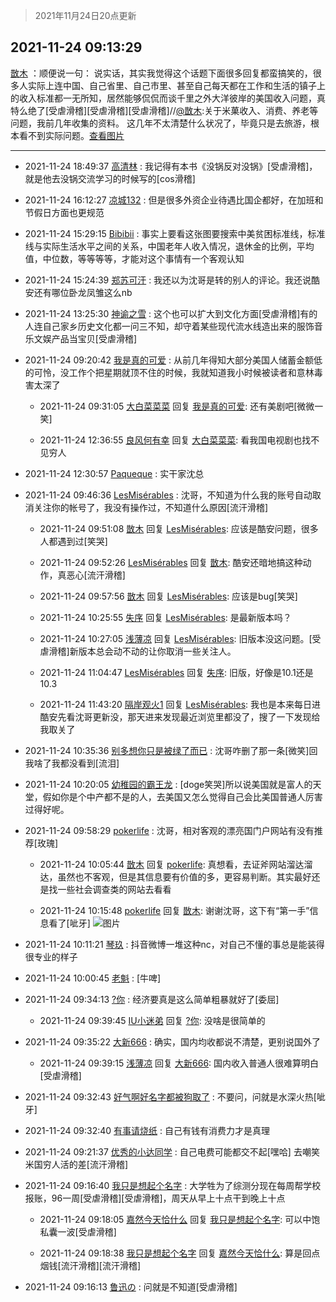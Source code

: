 > 2021年11月24日20点更新
<link rel="stylesheet" href="https://cdn.jsdelivr.net/gh/taotie6/sampleJSON@main/css/photo_show.css">
<meta name="referrer" content="no-referrer" />


 ## 2021-11-24 09:13:29 

 [㪚木](https://www.coolapk.com/feed/31674289?shareKey=OWFkOTUxODMxZWY2NjE5ZDk4NGE~) ：顺便说一句：
说实话，其实我觉得这个话题下面很多回复都蛮搞笑的，很多人实际上连中国、自己省里、自己市里、甚至自己每天都在工作和生活的镇子上的收入标准都一无所知，居然能够侃侃而谈千里之外大洋彼岸的美国收入问题<!--break-->，真特么绝了[受虐滑稽][受虐滑稽][受虐滑稽]//<a class="feed-link-uname" href="/u/㪚木">@㪚木</a>:关于米菓收入、消费、养老等问题，我前几年收集的资料。
这几年不太清楚什么状况了，毕竟只是去旅游，根本看不到实际问题。<a class="feed-forward-pic" href="http://image.coolapk.com/feed/2021/1124/08/1081091_5f913ffe_5023_4864_897@870x9525.jpeg">查看图片</a> 

<div class="album">
</div>

 ------- 

- 2021-11-24 18:49:37 [高清林](uid=8114305) : 我记得有本书《没锅反对没锅》[受虐滑稽]，就是他去没锅交流学习的时候写的[cos滑稽] 

- 2021-11-24 16:12:27 [凉城132](uid=3231915) : 但是很多外资企业待遇比国企都好，在加班和节假日方面也更规范 

- 2021-11-24 15:29:15 [Bibibii](uid=689320) : 事实上要看这张图要搜索中美贫困标准线，标准线与实际生活水平之间的关系，中国老年人收入情况，退休金的比例，平均值，中位数，等等等等，才能对这个事情有一个客观认知 

- 2021-11-24 15:24:39 [郑苏可汗](uid=678781) : 我还以为沈哥是转的别人的评论。我还说酷安还有哪位卧龙凤雏这么nb 

- 2021-11-24 13:25:30 [神谕之雪](uid=447843) : 这个也可以扩大到文化方面[受虐滑稽]有的人连自己家乡历史文化都一问三不知，却守着某些现代流水线造出来的服饰音乐文娱产品当宝贝[受虐滑稽] 

- 2021-11-24 09:20:42 [我是真的可爱](uid=731138) : 从前几年得知大部分美国人储蓄金额低的可怜，没工作个把星期就顶不住的时候，我就知道我小时候被读者和意林毒害太深了 

    - 2021-11-24 09:31:05 [大白菜菜菜](uid=2081020) 回复 [我是真的可爱](uid=731138): 还有美剧吧[微微一笑] 

    - 2021-11-24 12:36:55 [良风何有幸](uid=1970048) 回复 [大白菜菜菜](uid=2081020): 看我国电视剧也找不见穷人 

- 2021-11-24 12:30:57 [Paqueque](uid=685582) : 实干家沈总 

- 2021-11-24 09:46:36 [LesMisérables](uid=860608) : 沈哥，不知道为什么我的账号自动取消关注你的帐号了，我没有操作过，不知道什么原因[流汗滑稽] 

    - 2021-11-24 09:51:08 [㪚木](uid=1081091) 回复 [LesMisérables](uid=860608): 应该是酷安问题，很多人都遇到过[笑哭] 

    - 2021-11-24 09:52:26 [LesMisérables](uid=860608) 回复 [㪚木](uid=1081091): 酷安还暗地搞这种动作，真恶心[流汗滑稽] 

    - 2021-11-24 09:57:56 [㪚木](uid=1081091) 回复 [LesMisérables](uid=860608): 应该是bug[笑哭] 

    - 2021-11-24 10:25:55 [失序](uid=1009107) 回复 [LesMisérables](uid=860608): 是最新版本吗？ 

    - 2021-11-24 10:27:05 [浅薄凉](uid=1630624) 回复 [LesMisérables](uid=860608): 旧版本没这问题。[受虐滑稽]新版本总会动不动的让你取消一些关注人。 

    - 2021-11-24 11:04:47 [LesMisérables](uid=860608) 回复 [失序](uid=1009107): 旧版，好像是10.1还是10.3 

    - 2021-11-24 11:43:20 [隔岸观火1](uid=1428246) 回复 [LesMisérables](uid=860608): 我也是本来每日进酷安先看沈哥更新没，那天进来发现最近浏览里都没了，搜了一下发现给我取关了 

- 2021-11-24 10:35:36 [别多想你只是被绿了而已](uid=3082855) : 沈哥咋删了那一条[微笑]回我啥了我都没看到[流泪] 

- 2021-11-24 10:20:05 [幼稚园的霸王龙](uid=1554606) : [doge笑哭]所以说美国就是富人的天堂，假如你是个中产都不是的人，去美国又怎么觉得自己会比美国普通人厉害过得好呢。 

- 2021-11-24 09:58:29 [pokerlife](uid=575409) : 沈哥，相对客观的漂亮国门户网站有没有推荐[玫瑰] 

    - 2021-11-24 10:05:44 [㪚木](uid=1081091) 回复 [pokerlife](uid=575409): 真想看，去证斧网站溜达溜达，虽然也不客观，但是其信息要有价值的多，更容易判断。其实最好还是找一些社会调查类的网站去看看 

    - 2021-11-24 10:15:48 [pokerlife](uid=575409) 回复 [㪚木](uid=1081091): 谢谢沈哥，这下有“第一手”信息看了[呲牙] ![图片](https://image.coolapk.com/feed/2021/1124/10/575409_8fe9053b_0147_93_949@1080x2400.jpeg)

- 2021-11-24 10:11:21 [琴玖](uid=2151965) : 抖音微博一堆这种nc，对自己不懂的事总是能装得很专业的样子 

- 2021-11-24 10:00:45 [老魁](uid=1703096) : [牛啤] 

- 2021-11-24 09:34:13 [?你](uid=4192216) : 经济要真是这么简单粗暴就好了[委屈] 

    - 2021-11-24 09:39:45 [IU小迷弟](uid=2571083) 回复 [?你](uid=4192216): 没啥是很简单的 

- 2021-11-24 09:35:22 [大新666](uid=2509415) : 确实，国内均收都说不清楚，更别说国外了 

    - 2021-11-24 09:39:15 [浅薄凉](uid=1630624) 回复 [大新666](uid=2509415): 国内收入普通人很难算明白[受虐滑稽] 

- 2021-11-24 09:32:43 [好气啊好名字都被狗取了](uid=1229616) : 不要问，问就是水深火热[呲牙] 

- 2021-11-24 09:32:40 [有事请烧纸](uid=1802946) : 自己有钱有消费力才是真理 

- 2021-11-24 09:21:37 [优秀的小达同学](uid=3114536) : 自己电费可能都交不起[嘿哈]
去嘲笑米国穷人活的差[流汗滑稽] 

- 2021-11-24 09:16:40 [我只是想起个名字](uid=3103130) : 大学牲为了综测分现在每周帮学校报账，96一周[受虐滑稽][受虐滑稽]，周天从早上十点干到晚上十点 

    - 2021-11-24 09:18:05 [嘉然今天恰什么](uid=9885931) 回复 [我只是想起个名字](uid=3103130): 可以中饱私囊一波[受虐滑稽] 

    - 2021-11-24 09:18:38 [我只是想起个名字](uid=3103130) 回复 [嘉然今天恰什么](uid=9885931): 算是回点烟钱[流汗滑稽][流汗滑稽] 

- 2021-11-24 09:16:13 [鲁迅の](uid=1954055) : 问就是不知道[受虐滑稽] 

